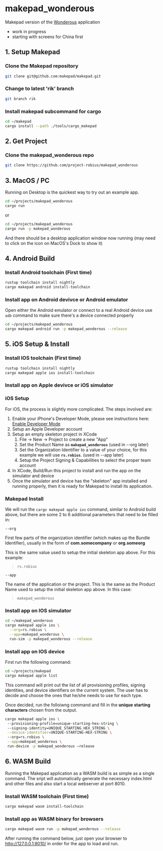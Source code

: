 # makepad_wonderous

Makepad version of the [Wonderous](https://flutter.gskinner.com/wonderous/) application

* work in progress
* starting with screens for China first

## 1. Setup Makepad

### Clone the Makepad repository

```bash
git clone git@github.com:makepad/makepad.git
```

### Change to latest 'rik' branch

```bash
git branch rik
```

### Install makepad subcommand for cargo

```bash
cd ~/makepad
cargo install --path ./tools/cargo_makepad
```

## 2. Get Project

### Clone the makepad_wonderous repo

```bash
git clone https://github.com/project-robius/makepad_wonderous
```

## 3. MacOS / PC

Running on Desktop is the quickest way to try out an example app.

```bash
cd ~/projects/makepad_wonderous
cargo run
```

or

```bash
cd ~/projects/makepad_wonderous
cargo run -p makepad_wonderous
```

And there should be a desktop application window now running (may need to click on the icon on MacOS's Dock to show it)

## 4. Android Build

### Install Android toolchain (First time)

```bash
rustup toolchain install nightly
cargo makepad android install-toolchain
```

### Install app on Android devivce or Android emulator

Open either the Android emulator or connect to a real Android device
use `adb` command to make sure there's a device connected properly

```bash
cd ~/projects/makepad_wonderous
cargo makepad android run -p makepad_wonderous --release
```


## 5. iOS Setup & Install

### Install IOS toolchain (First time)

```bash
rustup toolchain install nightly
cargo makepad apple ios install-toolchain
```

### Install app on Apple devivce or iOS simulator

### iOS Setup

For iOS, the process is slightly more complicated. The steps involved are:

1. Enable your iPhone's Developer Mode, please see instructions here: [Enable Developer Mode](https://www.delasign.com/blog/how-to-turn-on-developer-mode-on-an-iphone/)
1. Setup an Apple Developer account
1. Setup an empty skeleton project in XCode
    1. File -> New -> Project to create a new "App"
    1. Set the Product Name as **`makepad_wonderous`**  (used in --org later)
    1. Set the Organization Identifier to a value of your choice, for this example we will use **`rs.robius`**. (used in --app later)
    1. Setup the Project Signing & Capabilities to select the proper team account
1. In XCode, Build/Run this project to install and run the app on the simulator and device
1. Once the simulator and device has the "skeleton" app installed and running properly, then it is ready for Makepad to install its application.

### Makepad Install

We will run the `cargo makepad apple ios` command, similar to Android build above, but there are some 2 to 6 additional parameters that need to be filled in:

`--org`

First few parts of the organization identifier (which makes up the Bundle Identifier), usually in the form of **com.somecompany** or **org.someorg**

This is the same value used to setup the initial skeleton app above. For this example:
> `rs.robius`

`--app`

The name of the application or the project. This is the same as the Product Name used to setup the initial skeleton app above. In this case:
> `makepad_wonderous`

### Install app on IOS simulator

```bash
cd ~/makepad_wonderous
cargo makepad apple ios \
  --org=rs.robius \
  --app=makepad_wonderous \
  run-sim -p makepad_wonderous --release
```

### Install app on IOS device

First run the following command:

```bash
cd ~/projects/makepad
cargo makepad apple list
```

This command will print out the list of all provisioning profiles, signing identities, and device identifiers on the current system. The user has to decide and choose the ones that he/she needs to use for each type.

Once decided, run the folloiwng command and fill in the **unique starting characters** chosen from the output.

```bash
cargo makepad apple ios \
 --provisioning-profile=unique-starting-hex-string \
 --signing-identity=UNIQUE_STARTING_HEX_STRING \
 --device-identifier=UNIQUE-STARTING-HEX-STRING \
 --org=rs.robius \
 --app=makepad_wonderous \
 run-device -p makepad_wonderous –release
```

## 6. WASM Build

Running the Makepad application as a WASM build is as simple as a single command. The sript will automatically generate the necessary index.html and other files and also start a local webserver at port 8010.

### Install WASM toolchain (First time)

```bash
cargo makepad wasm install-toolchain
```

### Install app as WASM binary for browsers

```bash
cargo makepad wasm run -p makepad_wonderous --release
```

After running the command below, just open your browser to <http://127.0.0.1:8010/> in order for the app to load and run.
